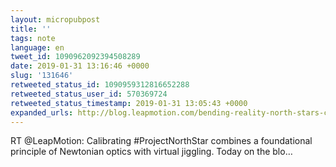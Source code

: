 ```yaml
---
layout: micropubpost
title: ''
tags: note
language: en
tweet_id: 1090962092394508289
date: 2019-01-31 13:16:46 +0000
slug: '131646'
retweeted_status_id: 1090959312816652288
retweeted_status_user_id: 570369724
retweeted_status_timestamp: 2019-01-31 13:05:43 +0000
expanded_urls: http://blog.leapmotion.com/bending-reality-north-stars-calibration-system/,https://twitter.com/LeapMotion/status/1090959312816652288/photo/1
---
```

RT @LeapMotion: Calibrating #ProjectNorthStar combines a foundational principle of Newtonian optics with virtual jiggling. Today on the blo…

